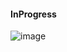 #### InProgress

![image](https://github.com/tedchen0001/OSCP-Notes/blob/master/Off_Sec_PG/Pic/Maria/InProgress.png)

